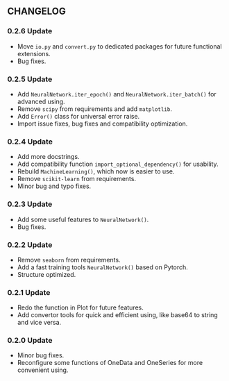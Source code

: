 ## CHANGELOG

### 0.2.6 Update

- Move `io.py` and `convert.py` to dedicated packages for future functional extensions.
- Bug fixes.

### 0.2.5 Update

- Add `NeuralNetwork.iter_epoch()` and `NeuralNetwork.iter_batch()` for advanced using.
- Remove `scipy` from requirements and add `matplotlib`.
- Add `Error()` class for universal error raise.
- Import issue fixes, bug fixes and compatibility optimization.

### 0.2.4 Update

- Add more docstrings.
- Add compatibility function `import_optional_dependency()` for usability.
- Rebuild `MachineLearning()`, which now is easier to use.
- Remove `scikit-learn` from requirements.
- Minor bug and typo fixes.

### 0.2.3 Update

- Add some useful features to `NeuralNetwork()`.
- Bug fixes.

### 0.2.2 Update

- Remove `seaborn` from requirements.
- Add a fast training tools `NeuralNetwork()` based on Pytorch.
- Structure optimized.

### 0.2.1 Update

- Redo the function in Plot for future features.
- Add convertor tools for quick and efficient using, like base64 to string and vice versa.

### 0.2.0 Update

- Minor bug fixes.
- Reconfigure some functions of OneData and OneSeries for more convenient using.
